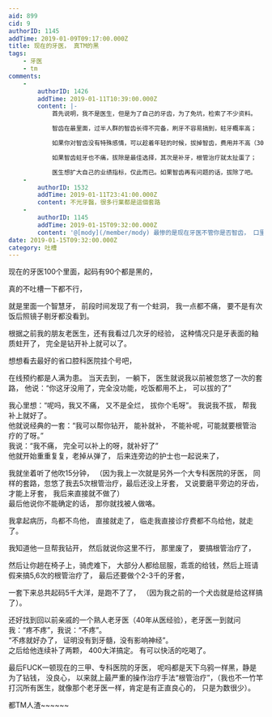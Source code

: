 ```yaml
---
aid: 899
cid: 9
authorID: 1145
addTime: 2019-01-09T09:17:00.000Z
title: 现在的牙医， 真TM的黑
tags:
    - 牙医
    - tm
comments:
    -
        authorID: 1426
        addTime: 2019-01-11T10:39:00.000Z
        content: |-
            首先说明，我不是医生，但是为了自己的牙齿，为了免坑，检索了不少资料。

            智齿在最里面，过半人群的智齿长得不完备，刷牙不容易搞到，蛀牙概率高；

            如果你对智齿没有特殊感情，可以趁着年轻的时候，拔掉智齿，费用并不高（300元左右），

            如果智齿蛀牙也不痛，拔除是最佳选择，其次是补牙，根管治疗就太扯蛋了；

            医生想扩大自己的业绩指标，仅此而已。如果智齿再有问题的话，拔除了吧。
    -
        authorID: 1532
        addTime: 2019-01-11T23:41:00.000Z
        content: 不光牙醫，很多行業都是這個套路
    -
        authorID: 1145
        addTime: 2019-01-15T09:32:00.000Z
        content: '@[mody](/member/mody) 最惨的是现在牙医不管你是否智齿， 口里所有牙齿都按这个套路来出牌， 你说惨不？'
date: 2019-01-15T09:32:00.000Z
category: 吐槽
---
```


现在的牙医100个里面，起码有90个都是黑的，

真的不吐槽一下都不行，

就是里面一个智慧牙， 前段时间发现了有一个蛀洞， 我一点都不痛， 要不是有次饭后照镜子剔牙都没看到。

根据之前我的朋友老医生，还有我看过几次牙的经验， 这种情况只是牙表面的釉质蛀开了， 完全是钻开补上就可以了。

想想看去最好的省口腔科医院挂个号吧，

在线预约都是人满为患。 当天去到， 一躺下， 医生就说我以前被忽悠了一次的套路， 他说：“你这牙没用了，完全没功能，吃饭都用不上， 可以拔的了”

我心里想：“呢吗，我又不痛， 又不是全烂， 拔你个毛呀”。 我说我不拔， 帮我补上就好了。  
他就说经典的一套：“我可以帮你钻开， 能补就补， 不能补呢，可能就要根管治疗的了呀。”  
我说：“我不痛， 完全可以补上的呀，就补好了”  
他就开始重重复复，老掉从弹了， 后来连旁边的护士也一起说来了，

我就坐着听了他吹15分钟， （因为我上一次就是另外一个大专科医院的牙医， 同样的套路，忽悠了我去5次根管治疗，最后还没上牙套， 又说要磨平旁边的牙齿，才能上牙套， 我后来直接就不做了）  
最后他说你不能确定的话， 那你就找被人做咯。

我拿起病历，鸟都不鸟他， 直接就走了， 临走我直接诊疗费都不鸟给他，就走了。

我知道他一旦帮我钻开， 然后就说你这里不行， 那里废了， 要搞根管治疗了，

然后让你趟在椅子上，骑虎难下， 大部分人都给屈服，乖乖的给钱，然后上班请假来搞5,6次的根管治疗了， 最后还要做个2-3千的牙套，

一套下来总共起码5千大洋，是跑不了了， （因为我之前的一个犬齿就是给这样搞了）。

还好找到回以前亲戚的一个熟人老牙医（40年从医经验），老牙医一到就问我：“疼不疼”，我说：“不疼”。  
“不疼就好办了， 证明没有到牙髓，没有影响神经”。  
之后给他连续补了两颗， 400大洋搞定。 有可以快活的吃喝了。

最后FUCK一顿现在的三甲、专科医院的牙医， 呢吗都是天下乌鸦一样黑，静是为了钻钱， 没良心， 以来就上最严重的操作治疗手法“根管治疗”，（我也不一竹竿打沉所有医生，就像那个老牙医一样，肯定是有正直良心的， 只是为数很少）。

都TM人渣~~~~~~
